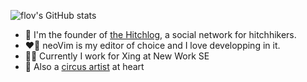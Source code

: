 ![flov's GitHub stats](https://metrics.lecoq.io/flov?template=classic&languages=1&lines=1&isocalendar=1&followup=1&isocalendar.duration=half-year&languages.limit=8&languages.sections=most-used&languages.colors=github&languages.threshold=0%25&languages.indepth=false&languages.analysis.timeout=15&languages.categories=markup%2C%20programming&languages.recent.categories=markup%2C%20programming&languages.recent.load=300&languages.recent.days=14&followup.sections=repositories&config.timezone=Europe%2FVienna)
- 🔭 I'm the founder of [the Hitchlog](https://github.com/flov/hitchlog-nextjs), a social network for hitchhikers.
- ❤️‍🔥 neoVim is my editor of choice and I love developping in it.
- 👨‍💻 Currently I work for Xing at New Work SE
- 🎪 Also a [circus artist](http://the-flow-wizard.art) at heart
